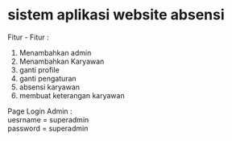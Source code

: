 # sistem aplikasi website absensi

Fitur - Fitur :
1. Menambahkan admin
2. Menambahkan Karyawan
3. ganti profile
4. ganti pengaturan
5. absensi karyawan
6. membuat keterangan karyawan

Page Login Admin : <br>
uesrname = superadmin <br>
password = superadmin
